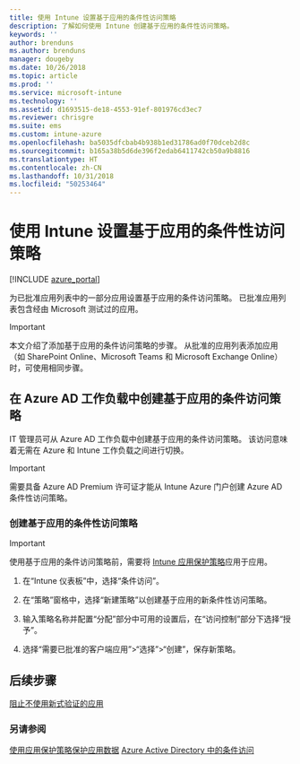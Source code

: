 ```yaml
---
title: 使用 Intune 设置基于应用的条件性访问策略
description: 了解如何使用 Intune 创建基于应用的条件性访问策略。
keywords: ''
author: brenduns
ms.author: brenduns
manager: dougeby
ms.date: 10/26/2018
ms.topic: article
ms.prod: ''
ms.service: microsoft-intune
ms.technology: ''
ms.assetid: d1693515-de18-4553-91ef-801976cd3ec7
ms.reviewer: chrisgre
ms.suite: ems
ms.custom: intune-azure
ms.openlocfilehash: ba5035dfcbab4b938b1ed31786ad0f70dceb2d8c
ms.sourcegitcommit: b165a38b5d6de396f2edab6411742cb50a9b8816
ms.translationtype: HT
ms.contentlocale: zh-CN
ms.lasthandoff: 10/31/2018
ms.locfileid: "50253464"
---
```

# <a name="set-up-app-based-conditional-access-policies-with-intune"></a>使用 Intune 设置基于应用的条件性访问策略

[!INCLUDE [azure_portal](./includes/azure_portal.md)]

为已批准应用列表中的一部分应用设置基于应用的条件访问策略。 已批准应用列表包含经由 Microsoft 测试过的应用。

> [!IMPORTANT]
> 本文介绍了添加基于应用的条件访问策略的步骤。 从批准的应用列表添加应用（如 SharePoint Online、Microsoft Teams 和 Microsoft Exchange Online）时，可使用相同步骤。

## <a name="create-app-based-conditional-access-policies-in-azure-ad-workload"></a>在 Azure AD 工作负载中创建基于应用的条件访问策略

IT 管理员可从 Azure AD 工作负载中创建基于应用的条件访问策略。 该访问意味着无需在 Azure 和 Intune 工作负载之间进行切换。

> [!IMPORTANT]
> 需要具备 Azure AD Premium 许可证才能从 Intune Azure 门户创建 Azure AD 条件性访问策略。

### <a name="to-create-an-app-based-conditional-access-policy"></a>创建基于应用的条件性访问策略

> [!IMPORTANT]
> 使用基于应用的条件访问策略前，需要将 [Intune 应用保护策略](app-protection-policies.md)应用于应用。

1. 在“Intune 仪表板”中，选择“条件访问”。

2. 在“策略”窗格中，选择“新建策略”以创建基于应用的新条件性访问策略。

4. 输入策略名称并配置“分配”部分中可用的设置后，在“访问控制”部分下选择“授予”。

5. 选择“需要已批准的客户端应用”>“选择”>“创建”，保存新策略。

## <a name="next-steps"></a>后续步骤
[阻止不使用新式验证的应用](app-modern-authentication-block.md)

### <a name="see-also"></a>另请参阅

[使用应用保护策略保护应用数据](app-protection-policies.md)
[Azure Active Directory 中的条件访问](https://docs.microsoft.com/azure/active-directory/active-directory-conditional-access)
